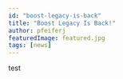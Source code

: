 ```yaml
---
id: "boost-legacy-is-back"
title: "Boost Legacy Is Back!"
author: pfeiferj
featuredImage: featured.jpg
tags: [news]
---
```


test

